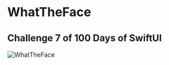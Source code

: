 # WhatTheFace

## Challenge 7 of 100 Days of SwiftUI

![WhatTheFace](https://github.com/kodegut/100DaysOfSwiftUI/blob/main/Images/WhatTheFace.gif)
